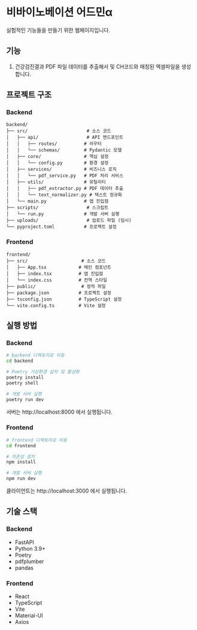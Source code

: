 # 비바이노베이션 어드민α

실험적인 기능들을 만들기 위한 웹페이지입니다.

## 기능

1. 건강검진결과 PDF 파일 데이터를 추출해서 및 CH코드와 매칭된 엑셀파일을 생성합니다.

## 프로젝트 구조

### Backend

```
backend/
├── src/                      # 소스 코드
│   ├── api/                  # API 엔드포인트
│   │   ├── routes/          # 라우터
│   │   └── schemas/         # Pydantic 모델
│   ├── core/                # 핵심 설정
│   │   └── config.py        # 환경 설정
│   ├── services/            # 비즈니스 로직
│   │   └── pdf_service.py   # PDF 처리 서비스
│   ├── utils/               # 유틸리티
│   │   ├── pdf_extractor.py # PDF 데이터 추출
│   │   └── text_normalizer.py # 텍스트 정규화
│   └── main.py              # 앱 진입점
├── scripts/                  # 스크립트
│   └── run.py               # 개발 서버 실행
├── uploads/                  # 업로드 파일 (임시)
└── pyproject.toml           # 프로젝트 설정
```

### Frontend

```
frontend/
├── src/                    # 소스 코드
│   ├── App.tsx            # 메인 컴포넌트
│   ├── index.tsx          # 앱 진입점
│   └── index.css          # 전역 스타일
├── public/                 # 정적 파일
├── package.json           # 프로젝트 설정
├── tsconfig.json          # TypeScript 설정
└── vite.config.ts         # Vite 설정
```

## 실행 방법

### Backend

```bash
# backend 디렉토리로 이동
cd backend

# Poetry 가상환경 설치 및 활성화
poetry install
poetry shell

# 개발 서버 실행
poetry run dev
```

서버는 http://localhost:8000 에서 실행됩니다.

### Frontend

```bash
# frontend 디렉토리로 이동
cd frontend

# 의존성 설치
npm install

# 개발 서버 실행
npm run dev
```

클라이언트는 http://localhost:3000 에서 실행됩니다.

## 기술 스택

### Backend

- FastAPI
- Python 3.9+
- Poetry
- pdfplumber
- pandas

### Frontend

- React
- TypeScript
- Vite
- Material-UI
- Axios
